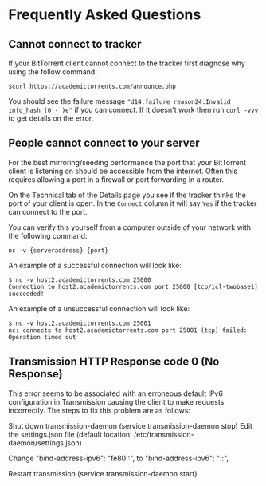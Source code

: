 # Frequently Asked Questions

## Cannot connect to tracker

If your BitTorrent client cannot connect to the tracker first diagnose why using the follow command:

```
$curl https://academictorrents.com/announce.php
```

You should see the failure message `"d14:failure reason24:Invalid info_hash (0 - )e"` if you can connect. If it doesn't work then run `curl -vvv` to get details on the error.

## People cannot connect to your server

For the best mirroring/seeding performance the port that your BitTorrent client is listening on should be accessible from the internet. Often this requires allowing a port in a firewall or port forwarding in a router.

On the Technical tab of the Details page you see if the tracker thinks the port of your client is open. In the `Connect` column it will say `Yes` if the tracker can connect to the port.  

You can verify this yourself from a computer outside of your network with the following command:

```
nc -v {serveraddress} {port}
```

An example of a successful connection will look like:

```
$ nc -v host2.academictorrents.com 25000
Connection to host2.academictorrents.com port 25000 [tcp/icl-twobase1] succeeded!
```

An example of a unsuccessful connection will look like:

```
$ nc -v host2.academictorrents.com 25001
nc: connectx to host2.academictorrents.com port 25001 (tcp) failed: Operation timed out
```


## Transmission HTTP Response code 0 (No Response)

This error seems to be associated with an erroneous default IPv6 configuration in Transmission causing the client to make requests incorrectly. The steps to fix this problem are as follows:

Shut down transmission-daemon (service transmission-daemon stop)
Edit the settings.json file (default location: /etc/transmission-daemon/settings.json)

Change "bind-address-ipv6": "fe80::", 
to "bind-address-ipv6": "::",

Restart transmission (service transmission-daemon start)





